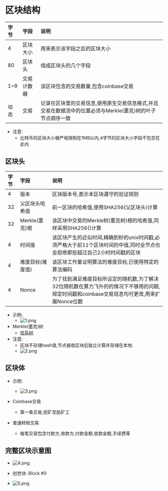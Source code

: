 # 区块结构

| 字节 | 字段 | 说明 |
| :-- | :-- | :-- |
| 4 | 区块大小 | 用来表示该字段之后的区块大小 |
| 80 | 区块头 | 组成区块头的几个字段 |
| 1~9 | 交易计数器 | 该区块包含的交易数量,包含coinbase交易 |
| 动态 | 交易 | 记录在区块里的交易信息,使用原生交易信息格式,并且交易在数据流中的位置必须与Merkle(墨克)树的叶子节点顺序一致 |

* 注意: 
  * 比特币的区块大小被严格限制在1MB以内,4字节的区块大小字段不包含在此内

## 区块头

| 字节 | 字段 | 说明 |
| :-- | :-- | :-- |
| 4 | 版本 | 区块版本号,表示本区块遵守的验证规则 |
| 32 | 父区块头哈希值 | 前一区块的哈希值,使用SHA256(父区块头)计算 |
| 32 | Merkle(墨克)根 | 该区块中交易的Merkle树(墨克树)根的哈希值,同样采用SHA256()计算 |
| 4 | 时间值 | 该区块产生的近似时间,精确到秒的unix时间戳,必须严格大于前11个区块时间的中值,同时全节点也会拒绝那些超过自己2小时时间戳的区块 |
| 4 | 难度目标(难度值) | 该区块工作量证明算法的难度目标,已使用特定的算法编码 |
| 4 | Nonce | 为了找到满足难度目标所设定的随机数,为了解决32位随机数在算力飞升的的情况下不够用的问题,规定时间戳和coinbase交易信息均可更改,用来扩展Nonce位数 |

* 示例: 
  * ![1.png](https://s2.loli.net/2023/09/05/autd6fCN7mMFRjg.png)
* Merkle(墨克)树
  * [哈系树](https://zh.wikipedia.org/wiki/%E5%93%88%E5%B8%8C%E6%A0%91)
* 注意:
  * 区块不存储hash值,节点接收区块后独立计算并存储在本地.
  * ![2.png](https://s2.loli.net/2023/09/05/9CHWcPSh7pIQLdt.png)

## 区块体

* 示例:
  * ![3.png](https://s2.loli.net/2023/09/05/lA9aiCZYMqdTUg8.png)

* Coinbase交易
  * 第一条交易,挖矿奖励矿工

* 普通转账交易
  * 每笔交易包含付款方,收款方,付款金额,收款金额,手续费等

## 完整区块示意图

* ![4.png](https://s2.loli.net/2023/09/05/NxU4XspnSuMjZVa.png)

* 创世块: Block #0
* ![5.png](https://s2.loli.net/2023/09/05/bJ2anTgtLusYIwW.png)
